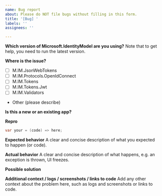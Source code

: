 ```yaml
---
name: Bug report
about: Please do NOT file bugs without filling in this form.
title: '[Bug] '
labels: ''
assignees: ''

---
```


**Which version of Microsoft.IdentityModel are you using?**
Note that to get help, you need to run the latest version. 
<!-- E.g. Microsoft.IdentityModel 6.14 -->

**Where is the issue?**
 * [ ] M.IM.JsonWebTokens
 * [ ] M.IM.Protocols.OpenIdConnect
 * [ ] M.IM.Tokens
 * [ ] M.IM.Tokens.Jwt
 * [ ] M.IM.Validators
* Other (please describe)

**Is this a new or an existing app?**
<!-- Ex:
a. The app is in production and I have upgraded to a new version of Microsoft.IdentityModel.*
b. The app is in production and I haven't upgraded Microsoft.IdentityModel.*, but started seeing this issue.
c. This is a new app or an experiment.
-->

**Repro**

```csharp
var your = (code) => here;
```

**Expected behavior**
A clear and concise description of what you expected to happen (or code).

**Actual behavior**
A clear and concise description of what happens, e.g. an exception is thrown, UI freezes.

**Possible solution**
<!--- Only if you have suggestions on a fix for the bug. -->

**Additional context / logs / screenshots / links to code**
Add any other context about the problem here, such as logs and screenshots or links to code.
